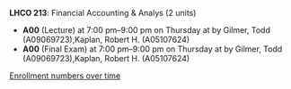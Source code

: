 **LHCO 213**: Financial Accounting & Analys (2 units)

- **A00** (Lecture) at 7:00 pm–9:00 pm on Thursday at   by Gilmer, Todd (A09069723),Kaplan, Robert H. (A05107624)
- **A00** (Final Exam) at 7:00 pm–9:00 pm on Thursday at   by Gilmer, Todd (A09069723),Kaplan, Robert H. (A05107624)

[Enrollment numbers over time](./LHCO213.tsv)
